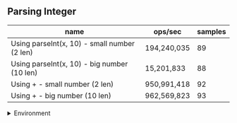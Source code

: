 ## Parsing Integer

|name|ops/sec|samples|
|-|-|-|
|Using parseInt(x, 10) - small number (2 len)|194,240,035|89|
|Using parseInt(x, 10) - big number (10 len)|15,201,833|88|
|Using + - small number (2 len)|950,991,418|92|
|Using + - big number (10 len)|962,569,823|93|


<details>
<summary>Environment</summary>

* __Machine:__ linux x64 | 2 vCPUs | 6.8GB Mem
* __Run:__ Tue Oct 10 2023 21:12:15 GMT+0000 (Coordinated Universal Time)
</details>

<!--
{"environment":{"platform":"linux","arch":"x64","cpus":2,"totalMemory":6.759757995605469},"benchmarks":"[{\"timeStamp\":1696972319649,\"currentTarget\":{\"0\":{\"name\":\"Using parseInt(x, 10) - small number (2 len)\",\"options\":{\"async\":false,\"defer\":false,\"delay\":0.005,\"initCount\":1,\"maxTime\":5,\"minSamples\":5,\"minTime\":0.05},\"async\":false,\"defer\":false,\"delay\":0.005,\"initCount\":1,\"maxTime\":5,\"minSamples\":5,\"minTime\":0.05,\"id\":1,\"stats\":{\"moe\":1.3398540356656783e-10,\"rme\":2.6025329500778716,\"sem\":6.835989977886114e-11,\"deviation\":6.449060047030563e-10,\"mean\":5.148269249100527e-9,\"sample\":[5.468508024109087e-9,5.672335011021483e-9,4.98180435268006e-9,5.247912822147237e-9,4.898781721271623e-9,5.1958385405342774e-9,5.314645661866339e-9,5.5659656837265605e-9,5.2540586580091125e-9,4.913394616528902e-9,5.66316455162206e-9,5.185272925412012e-9,4.9208105232957774e-9,4.811337709322796e-9,4.824585076675894e-9,4.956210359019604e-9,5.447912465194391e-9,5.154578611379571e-9,5.182915583311174e-9,4.93261679957715e-9,5.0866424152835255e-9,5.077728056312789e-9,5.339632590972752e-9,5.059450757138311e-9,5.019097534731163e-9,4.934229878602465e-9,4.801421105346153e-9,4.793022233022107e-9,4.917097893214379e-9,4.894277420577738e-9,4.8077204266141145e-9,5.0715910832740476e-9,4.854955076021157e-9,4.897713361936909e-9,4.939488682295491e-9,4.863058171059868e-9,5.032965375828038e-9,4.972454726223238e-9,4.870041764589129e-9,4.807888318677186e-9,4.779544932457787e-9,4.788964155902339e-9,5.1175987666055484e-9,5.114484422756844e-9,4.7700304691401864e-9,5.18364761856507e-9,5.033806726296986e-9,5.584664437545691e-9,5.084474338759085e-9,4.958452938740571e-9,4.891127967722064e-9,4.9606339318333945e-9,4.895737577577639e-9,4.9218236835659025e-9,5.157999520752959e-9,5.340802933083322e-9,5.3226883092293916e-9,4.883289726170127e-9,5.209514768085195e-9,4.840393592108958e-9,4.987167760464862e-9,4.7857069522440615e-9,5.197209681247384e-9,5.172590269304075e-9,5.682018635776439e-9,5.642294084727677e-9,5.7148478200164495e-9,4.851593801179527e-9,4.955681458434843e-9,5.477672059402252e-9,1.0673586478376168e-8,4.926576248470924e-9,4.8761561644388796e-9,4.897232843584509e-9,4.97625327101344e-9,5.002863291543347e-9,5.157475701451189e-9,4.82270764292362e-9,5.605169582213153e-9,5.53903510960776e-9,4.881061017900905e-9,5.544749501990704e-9,5.378984502948817e-9,4.892985050006648e-9,5.078493274731604e-9,5.024349406903215e-9,5.03237812820125e-9,4.9675674898312384e-9,4.978748555687325e-9],\"variance\":4.1590375490205845e-19},\"times\":{\"cycle\":0.05405581805478271,\"elapsed\":5.458,\"period\":5.148269249100527e-9,\"timeStamp\":1696972314191},\"running\":false,\"count\":10499804,\"cycles\":6,\"hz\":194240035.16807395},\"1\":{\"name\":\"Using parseInt(x, 10) - big number (10 len)\",\"options\":{\"async\":false,\"defer\":false,\"delay\":0.005,\"initCount\":1,\"maxTime\":5,\"minSamples\":5,\"minTime\":0.05},\"async\":false,\"defer\":false,\"delay\":0.005,\"initCount\":1,\"maxTime\":5,\"minSamples\":5,\"minTime\":0.05,\"id\":2,\"stats\":{\"moe\":1.218082164312916e-9,\"rme\":1.8517081944011446,\"sem\":6.214704919963858e-10,\"deviation\":5.829909979850137e-9,\"mean\":6.578153987739156e-8,\"sample\":[6.157646744553112e-8,6.195179220956642e-8,6.255423955815015e-8,6.962771856467104e-8,9.330343999824352e-8,8.109970774286251e-8,6.339063898924893e-8,6.495463671559575e-8,6.573102219251401e-8,6.344418815699916e-8,6.221233652018843e-8,6.541737726522286e-8,6.279538651941655e-8,6.836800249323032e-8,6.307665955643297e-8,6.648946379783491e-8,6.692614411501844e-8,7.092891019398933e-8,6.905231054299307e-8,6.407577431414944e-8,6.204322650197119e-8,6.143555981873148e-8,7.059011074402902e-8,8.582453020061345e-8,7.171275933384655e-8,6.361868965367453e-8,6.742463903817519e-8,6.439105263538934e-8,6.487189384597193e-8,6.489180436267283e-8,6.446984523829635e-8,6.172017887006823e-8,6.067873613286387e-8,6.085767980520249e-8,9.080127371319493e-8,7.325000422318699e-8,6.935476339293256e-8,6.362170621580727e-8,6.501150154809968e-8,6.417772015473758e-8,6.253441173418537e-8,6.294321864766313e-8,6.180874513428528e-8,6.500148656181901e-8,6.38623072115141e-8,6.208470023818774e-8,6.845642756992994e-8,6.574657982185391e-8,6.723254436156273e-8,6.812303712302023e-8,6.2536221671465e-8,6.465470137241511e-8,6.427195876238901e-8,6.151842998800615e-8,6.197369195832801e-8,6.329277786760429e-8,6.106594325484641e-8,6.142491535526656e-8,6.517898107770905e-8,6.396680092379198e-8,6.555448393861658e-8,6.456058342724896e-8,6.686584865545792e-8,6.101116369314082e-8,6.460897029048287e-8,6.404076823391146e-8,6.402942596029239e-8,6.534718458223028e-8,6.382333322875919e-8,6.128217163514561e-8,6.466495768366641e-8,6.755037055449238e-8,6.347449677710502e-8,6.193881929344876e-8,6.2052484561235e-8,6.081942979735942e-8,6.148850569164943e-8,6.039433465498976e-8,6.424891102107008e-8,6.455116989005853e-8,7.595576198863239e-8,6.956154240926756e-8,6.6579894901443e-8,6.458140801225909e-8,6.13589397622874e-8,6.5620588667571e-8,6.370161117388969e-8,7.370657576757847e-8],\"variance\":3.398785037315623e-17},\"times\":{\"cycle\":0.05460380905834543,\"elapsed\":5.437,\"period\":6.578153987739156e-8,\"timeStamp\":1696972319662},\"running\":false,\"count\":830078,\"cycles\":6,\"hz\":15201833.247805892},\"2\":{\"name\":\"Using + - small number (2 len)\",\"options\":{\"async\":false,\"defer\":false,\"delay\":0.005,\"initCount\":1,\"maxTime\":5,\"minSamples\":5,\"minTime\":0.05},\"async\":false,\"defer\":false,\"delay\":0.005,\"initCount\":1,\"maxTime\":5,\"minSamples\":5,\"minTime\":0.05,\"id\":3,\"stats\":{\"moe\":1.5478395411920783e-11,\"rme\":1.4719821200950036,\"sem\":7.897140516286114e-12,\"deviation\":7.574671086407005e-11,\"mean\":1.051534200084019e-9,\"sample\":[1.044716057475761e-9,1.0435741750786316e-9,1.007892239301355e-9,1.0202610025120673e-9,1.0313732818508409e-9,1.1414837053749398e-9,1.0030643800927738e-9,1.0079622662687401e-9,1.017172252362568e-9,1.0052377710882148e-9,9.95325214811795e-10,1.0067512588059661e-9,1.038110803145264e-9,1.0584995322179953e-9,1.0523036918734498e-9,1.0131934350420729e-9,9.999760167375975e-10,1.0235513469035638e-9,1.0495407885137002e-9,1.355166812556635e-9,1.4597965044818746e-9,1.3423829454213073e-9,1.2294684847910842e-9,1.0899596013079215e-9,1.2254443416665416e-9,1.0665103754115633e-9,1.0450121297763691e-9,1.0163583585768502e-9,1.0712538193394643e-9,1.065416644053032e-9,1.0785473324168061e-9,1.0668414508498214e-9,1.0473986516006848e-9,1.0100698959370776e-9,1.01460050565467e-9,1.057019546181496e-9,1.0163543974957139e-9,1.0659093158361541e-9,1.038018180850037e-9,1.0230626362015777e-9,1.0848141174981214e-9,1.0143758473215663e-9,1.0414199809781394e-9,1.017025810601753e-9,1.0132223647291778e-9,1.0583511591837903e-9,1.0849062077078226e-9,1.0626926026435348e-9,1.0401518438083829e-9,1.0227053309175862e-9,1.1325023221591825e-9,1.0051582932761614e-9,9.941283573956203e-10,1.003556144344319e-9,1.0124183243791221e-9,9.999517378721254e-10,9.885926775335872e-10,1.1126811312737368e-9,1.0307339102953466e-9,9.992738214985492e-10,1.0020584221236276e-9,1.002070226539551e-9,1.0085143931696614e-9,1.0058066690496215e-9,9.912649292852423e-10,1.1090373110588933e-9,1.0152305146240554e-9,1.01532116623215e-9,1.040301616030452e-9,1.0443001402222723e-9,1.0465979811256257e-9,1.0797114961334528e-9,1.0348802360221034e-9,9.972696326848078e-10,1.0027461722259947e-9,1.012073473837808e-9,1.0824999987190533e-9,1.0682775496838801e-9,9.993369031936602e-10,1.0076394080828364e-9,1.0253972895405662e-9,1.0368489721743313e-9,1.0155340004424586e-9,1.0196684823395492e-9,1.0673611604604014e-9,1.096982617869458e-9,1.0683445530463849e-9,1.0535446729745208e-9,1.047372461168694e-9,1.0355522600411534e-9,1.0351108261234759e-9,1.0112477362224238e-9],\"variance\":5.737564206725028e-21},\"times\":{\"cycle\":0.05335875912255584,\"elapsed\":5.465,\"period\":1.051534200084019e-9,\"timeStamp\":1696972325100},\"running\":false,\"count\":50743722,\"cycles\":7,\"hz\":950991417.9872595},\"3\":{\"name\":\"Using + - big number (10 len)\",\"options\":{\"async\":false,\"defer\":false,\"delay\":0.005,\"initCount\":1,\"maxTime\":5,\"minSamples\":5,\"minTime\":0.05},\"async\":false,\"defer\":false,\"delay\":0.005,\"initCount\":1,\"maxTime\":5,\"minSamples\":5,\"minTime\":0.05,\"id\":4,\"stats\":{\"moe\":8.872953724292108e-12,\"rme\":0.8540837499378683,\"sem\":4.527017206271484e-12,\"deviation\":4.3656972926288196e-11,\"mean\":1.0388856742605847e-9,\"sample\":[1.0136030971115536e-9,1.0166776947402339e-9,1.11976132139091e-9,1.0609622949989176e-9,1.0983365035608193e-9,1.0961721418519575e-9,1.0770726499595245e-9,1.0279048652317603e-9,1.0086443693613702e-9,1.0380568209093785e-9,1.0942622145247528e-9,1.1084944216126366e-9,1.070094684688486e-9,1.0671492519595393e-9,1.0456648103874574e-9,1.0473680619503398e-9,1.0996840001298207e-9,1.082420919490717e-9,1.0181305265867531e-9,1.034380023486587e-9,1.039207559129809e-9,1.0719330833998816e-9,1.004446857925189e-9,1.032130201080871e-9,1.097956899070142e-9,1.037065079334258e-9,1.0263248360689932e-9,1.0246891580803674e-9,1.0244844300249505e-9,1.1141785516824659e-9,1.0184823066645014e-9,1.0259472190363821e-9,1.0275272481991492e-9,9.968249562406451e-10,1.0101309879950178e-9,1.0385556530094579e-9,1.0052497909840038e-9,1.0150062425064135e-9,1.0702318192950657e-9,1.044965225148094e-9,1.0495999972334584e-9,1.1241638440504972e-9,1.1618216967542545e-9,1.1334369093518277e-9,1.01801258704016e-9,1.0873671977687652e-9,1.0378327173548067e-9,9.992461690462938e-10,1.0370985120411238e-9,1.018621795481741e-9,1.0113648727753499e-9,1.1809592159554827e-9,1.0279008338039486e-9,1.0019330362446676e-9,1.0069138609624807e-9,1.0342370183187787e-9,1.0584446400482001e-9,1.009053035881127e-9,1.0256882363695415e-9,1.0004149562775864e-9,1.0075449175634814e-9,1.0281032418203695e-9,1.0199553071193388e-9,1.0571825665340451e-9,1.004685388389531e-9,1.0344810787299516e-9,1.001659190104804e-9,1.0027307619564449e-9,1.0103607504185927e-9,1.221642031399644e-9,1.0141349325366982e-9,1.0228567812126237e-9,1.029062940202432e-9,1.0021873447162358e-9,1.0155351551317252e-9,1.0239643175524237e-9,1.0064592903757563e-9,1.0122698808953444e-9,9.990822874778679e-10,1.0067421076910983e-9,1.016868154226413e-9,1.0444043160295612e-9,1.007687469066856e-9,1.0046179914334043e-9,9.90451415001283e-10,9.995490349353549e-10,1.0045230597471356e-9,9.99527279757252e-10,9.938827801337647e-10,1.0031643104325473e-9,1.0078471718515683e-9,1.0210585179680466e-9,1.0278560222535695e-9],\"variance\":1.9059312850866602e-21},\"times\":{\"cycle\":0.05252883870979381,\"elapsed\":5.42,\"period\":1.0388856742605847e-9,\"timeStamp\":1696972330566},\"running\":false,\"count\":50562675,\"cycles\":7,\"hz\":962569823.3944162},\"options\":{},\"events\":{\"start\":[null],\"cycle\":[null,null],\"complete\":[null,null]},\"length\":4,\"running\":false},\"type\":\"cycle\",\"target\":{\"name\":\"Using parseInt(x, 10) - small number (2 len)\",\"options\":{\"async\":false,\"defer\":false,\"delay\":0.005,\"initCount\":1,\"maxTime\":5,\"minSamples\":5,\"minTime\":0.05},\"async\":false,\"defer\":false,\"delay\":0.005,\"initCount\":1,\"maxTime\":5,\"minSamples\":5,\"minTime\":0.05,\"id\":1,\"stats\":{\"moe\":1.3398540356656783e-10,\"rme\":2.6025329500778716,\"sem\":6.835989977886114e-11,\"deviation\":6.449060047030563e-10,\"mean\":5.148269249100527e-9,\"sample\":[5.468508024109087e-9,5.672335011021483e-9,4.98180435268006e-9,5.247912822147237e-9,4.898781721271623e-9,5.1958385405342774e-9,5.314645661866339e-9,5.5659656837265605e-9,5.2540586580091125e-9,4.913394616528902e-9,5.66316455162206e-9,5.185272925412012e-9,4.9208105232957774e-9,4.811337709322796e-9,4.824585076675894e-9,4.956210359019604e-9,5.447912465194391e-9,5.154578611379571e-9,5.182915583311174e-9,4.93261679957715e-9,5.0866424152835255e-9,5.077728056312789e-9,5.339632590972752e-9,5.059450757138311e-9,5.019097534731163e-9,4.934229878602465e-9,4.801421105346153e-9,4.793022233022107e-9,4.917097893214379e-9,4.894277420577738e-9,4.8077204266141145e-9,5.0715910832740476e-9,4.854955076021157e-9,4.897713361936909e-9,4.939488682295491e-9,4.863058171059868e-9,5.032965375828038e-9,4.972454726223238e-9,4.870041764589129e-9,4.807888318677186e-9,4.779544932457787e-9,4.788964155902339e-9,5.1175987666055484e-9,5.114484422756844e-9,4.7700304691401864e-9,5.18364761856507e-9,5.033806726296986e-9,5.584664437545691e-9,5.084474338759085e-9,4.958452938740571e-9,4.891127967722064e-9,4.9606339318333945e-9,4.895737577577639e-9,4.9218236835659025e-9,5.157999520752959e-9,5.340802933083322e-9,5.3226883092293916e-9,4.883289726170127e-9,5.209514768085195e-9,4.840393592108958e-9,4.987167760464862e-9,4.7857069522440615e-9,5.197209681247384e-9,5.172590269304075e-9,5.682018635776439e-9,5.642294084727677e-9,5.7148478200164495e-9,4.851593801179527e-9,4.955681458434843e-9,5.477672059402252e-9,1.0673586478376168e-8,4.926576248470924e-9,4.8761561644388796e-9,4.897232843584509e-9,4.97625327101344e-9,5.002863291543347e-9,5.157475701451189e-9,4.82270764292362e-9,5.605169582213153e-9,5.53903510960776e-9,4.881061017900905e-9,5.544749501990704e-9,5.378984502948817e-9,4.892985050006648e-9,5.078493274731604e-9,5.024349406903215e-9,5.03237812820125e-9,4.9675674898312384e-9,4.978748555687325e-9],\"variance\":4.1590375490205845e-19},\"times\":{\"cycle\":0.05405581805478271,\"elapsed\":5.458,\"period\":5.148269249100527e-9,\"timeStamp\":1696972314191},\"running\":false,\"count\":10499804,\"cycles\":6,\"hz\":194240035.16807395},\"aborted\":false},{\"timeStamp\":1696972325100,\"currentTarget\":{\"0\":{\"name\":\"Using parseInt(x, 10) - small number (2 len)\",\"options\":{\"async\":false,\"defer\":false,\"delay\":0.005,\"initCount\":1,\"maxTime\":5,\"minSamples\":5,\"minTime\":0.05},\"async\":false,\"defer\":false,\"delay\":0.005,\"initCount\":1,\"maxTime\":5,\"minSamples\":5,\"minTime\":0.05,\"id\":1,\"stats\":{\"moe\":1.3398540356656783e-10,\"rme\":2.6025329500778716,\"sem\":6.835989977886114e-11,\"deviation\":6.449060047030563e-10,\"mean\":5.148269249100527e-9,\"sample\":[5.468508024109087e-9,5.672335011021483e-9,4.98180435268006e-9,5.247912822147237e-9,4.898781721271623e-9,5.1958385405342774e-9,5.314645661866339e-9,5.5659656837265605e-9,5.2540586580091125e-9,4.913394616528902e-9,5.66316455162206e-9,5.185272925412012e-9,4.9208105232957774e-9,4.811337709322796e-9,4.824585076675894e-9,4.956210359019604e-9,5.447912465194391e-9,5.154578611379571e-9,5.182915583311174e-9,4.93261679957715e-9,5.0866424152835255e-9,5.077728056312789e-9,5.339632590972752e-9,5.059450757138311e-9,5.019097534731163e-9,4.934229878602465e-9,4.801421105346153e-9,4.793022233022107e-9,4.917097893214379e-9,4.894277420577738e-9,4.8077204266141145e-9,5.0715910832740476e-9,4.854955076021157e-9,4.897713361936909e-9,4.939488682295491e-9,4.863058171059868e-9,5.032965375828038e-9,4.972454726223238e-9,4.870041764589129e-9,4.807888318677186e-9,4.779544932457787e-9,4.788964155902339e-9,5.1175987666055484e-9,5.114484422756844e-9,4.7700304691401864e-9,5.18364761856507e-9,5.033806726296986e-9,5.584664437545691e-9,5.084474338759085e-9,4.958452938740571e-9,4.891127967722064e-9,4.9606339318333945e-9,4.895737577577639e-9,4.9218236835659025e-9,5.157999520752959e-9,5.340802933083322e-9,5.3226883092293916e-9,4.883289726170127e-9,5.209514768085195e-9,4.840393592108958e-9,4.987167760464862e-9,4.7857069522440615e-9,5.197209681247384e-9,5.172590269304075e-9,5.682018635776439e-9,5.642294084727677e-9,5.7148478200164495e-9,4.851593801179527e-9,4.955681458434843e-9,5.477672059402252e-9,1.0673586478376168e-8,4.926576248470924e-9,4.8761561644388796e-9,4.897232843584509e-9,4.97625327101344e-9,5.002863291543347e-9,5.157475701451189e-9,4.82270764292362e-9,5.605169582213153e-9,5.53903510960776e-9,4.881061017900905e-9,5.544749501990704e-9,5.378984502948817e-9,4.892985050006648e-9,5.078493274731604e-9,5.024349406903215e-9,5.03237812820125e-9,4.9675674898312384e-9,4.978748555687325e-9],\"variance\":4.1590375490205845e-19},\"times\":{\"cycle\":0.05405581805478271,\"elapsed\":5.458,\"period\":5.148269249100527e-9,\"timeStamp\":1696972314191},\"running\":false,\"count\":10499804,\"cycles\":6,\"hz\":194240035.16807395},\"1\":{\"name\":\"Using parseInt(x, 10) - big number (10 len)\",\"options\":{\"async\":false,\"defer\":false,\"delay\":0.005,\"initCount\":1,\"maxTime\":5,\"minSamples\":5,\"minTime\":0.05},\"async\":false,\"defer\":false,\"delay\":0.005,\"initCount\":1,\"maxTime\":5,\"minSamples\":5,\"minTime\":0.05,\"id\":2,\"stats\":{\"moe\":1.218082164312916e-9,\"rme\":1.8517081944011446,\"sem\":6.214704919963858e-10,\"deviation\":5.829909979850137e-9,\"mean\":6.578153987739156e-8,\"sample\":[6.157646744553112e-8,6.195179220956642e-8,6.255423955815015e-8,6.962771856467104e-8,9.330343999824352e-8,8.109970774286251e-8,6.339063898924893e-8,6.495463671559575e-8,6.573102219251401e-8,6.344418815699916e-8,6.221233652018843e-8,6.541737726522286e-8,6.279538651941655e-8,6.836800249323032e-8,6.307665955643297e-8,6.648946379783491e-8,6.692614411501844e-8,7.092891019398933e-8,6.905231054299307e-8,6.407577431414944e-8,6.204322650197119e-8,6.143555981873148e-8,7.059011074402902e-8,8.582453020061345e-8,7.171275933384655e-8,6.361868965367453e-8,6.742463903817519e-8,6.439105263538934e-8,6.487189384597193e-8,6.489180436267283e-8,6.446984523829635e-8,6.172017887006823e-8,6.067873613286387e-8,6.085767980520249e-8,9.080127371319493e-8,7.325000422318699e-8,6.935476339293256e-8,6.362170621580727e-8,6.501150154809968e-8,6.417772015473758e-8,6.253441173418537e-8,6.294321864766313e-8,6.180874513428528e-8,6.500148656181901e-8,6.38623072115141e-8,6.208470023818774e-8,6.845642756992994e-8,6.574657982185391e-8,6.723254436156273e-8,6.812303712302023e-8,6.2536221671465e-8,6.465470137241511e-8,6.427195876238901e-8,6.151842998800615e-8,6.197369195832801e-8,6.329277786760429e-8,6.106594325484641e-8,6.142491535526656e-8,6.517898107770905e-8,6.396680092379198e-8,6.555448393861658e-8,6.456058342724896e-8,6.686584865545792e-8,6.101116369314082e-8,6.460897029048287e-8,6.404076823391146e-8,6.402942596029239e-8,6.534718458223028e-8,6.382333322875919e-8,6.128217163514561e-8,6.466495768366641e-8,6.755037055449238e-8,6.347449677710502e-8,6.193881929344876e-8,6.2052484561235e-8,6.081942979735942e-8,6.148850569164943e-8,6.039433465498976e-8,6.424891102107008e-8,6.455116989005853e-8,7.595576198863239e-8,6.956154240926756e-8,6.6579894901443e-8,6.458140801225909e-8,6.13589397622874e-8,6.5620588667571e-8,6.370161117388969e-8,7.370657576757847e-8],\"variance\":3.398785037315623e-17},\"times\":{\"cycle\":0.05460380905834543,\"elapsed\":5.437,\"period\":6.578153987739156e-8,\"timeStamp\":1696972319662},\"running\":false,\"count\":830078,\"cycles\":6,\"hz\":15201833.247805892},\"2\":{\"name\":\"Using + - small number (2 len)\",\"options\":{\"async\":false,\"defer\":false,\"delay\":0.005,\"initCount\":1,\"maxTime\":5,\"minSamples\":5,\"minTime\":0.05},\"async\":false,\"defer\":false,\"delay\":0.005,\"initCount\":1,\"maxTime\":5,\"minSamples\":5,\"minTime\":0.05,\"id\":3,\"stats\":{\"moe\":1.5478395411920783e-11,\"rme\":1.4719821200950036,\"sem\":7.897140516286114e-12,\"deviation\":7.574671086407005e-11,\"mean\":1.051534200084019e-9,\"sample\":[1.044716057475761e-9,1.0435741750786316e-9,1.007892239301355e-9,1.0202610025120673e-9,1.0313732818508409e-9,1.1414837053749398e-9,1.0030643800927738e-9,1.0079622662687401e-9,1.017172252362568e-9,1.0052377710882148e-9,9.95325214811795e-10,1.0067512588059661e-9,1.038110803145264e-9,1.0584995322179953e-9,1.0523036918734498e-9,1.0131934350420729e-9,9.999760167375975e-10,1.0235513469035638e-9,1.0495407885137002e-9,1.355166812556635e-9,1.4597965044818746e-9,1.3423829454213073e-9,1.2294684847910842e-9,1.0899596013079215e-9,1.2254443416665416e-9,1.0665103754115633e-9,1.0450121297763691e-9,1.0163583585768502e-9,1.0712538193394643e-9,1.065416644053032e-9,1.0785473324168061e-9,1.0668414508498214e-9,1.0473986516006848e-9,1.0100698959370776e-9,1.01460050565467e-9,1.057019546181496e-9,1.0163543974957139e-9,1.0659093158361541e-9,1.038018180850037e-9,1.0230626362015777e-9,1.0848141174981214e-9,1.0143758473215663e-9,1.0414199809781394e-9,1.017025810601753e-9,1.0132223647291778e-9,1.0583511591837903e-9,1.0849062077078226e-9,1.0626926026435348e-9,1.0401518438083829e-9,1.0227053309175862e-9,1.1325023221591825e-9,1.0051582932761614e-9,9.941283573956203e-10,1.003556144344319e-9,1.0124183243791221e-9,9.999517378721254e-10,9.885926775335872e-10,1.1126811312737368e-9,1.0307339102953466e-9,9.992738214985492e-10,1.0020584221236276e-9,1.002070226539551e-9,1.0085143931696614e-9,1.0058066690496215e-9,9.912649292852423e-10,1.1090373110588933e-9,1.0152305146240554e-9,1.01532116623215e-9,1.040301616030452e-9,1.0443001402222723e-9,1.0465979811256257e-9,1.0797114961334528e-9,1.0348802360221034e-9,9.972696326848078e-10,1.0027461722259947e-9,1.012073473837808e-9,1.0824999987190533e-9,1.0682775496838801e-9,9.993369031936602e-10,1.0076394080828364e-9,1.0253972895405662e-9,1.0368489721743313e-9,1.0155340004424586e-9,1.0196684823395492e-9,1.0673611604604014e-9,1.096982617869458e-9,1.0683445530463849e-9,1.0535446729745208e-9,1.047372461168694e-9,1.0355522600411534e-9,1.0351108261234759e-9,1.0112477362224238e-9],\"variance\":5.737564206725028e-21},\"times\":{\"cycle\":0.05335875912255584,\"elapsed\":5.465,\"period\":1.051534200084019e-9,\"timeStamp\":1696972325100},\"running\":false,\"count\":50743722,\"cycles\":7,\"hz\":950991417.9872595},\"3\":{\"name\":\"Using + - big number (10 len)\",\"options\":{\"async\":false,\"defer\":false,\"delay\":0.005,\"initCount\":1,\"maxTime\":5,\"minSamples\":5,\"minTime\":0.05},\"async\":false,\"defer\":false,\"delay\":0.005,\"initCount\":1,\"maxTime\":5,\"minSamples\":5,\"minTime\":0.05,\"id\":4,\"stats\":{\"moe\":8.872953724292108e-12,\"rme\":0.8540837499378683,\"sem\":4.527017206271484e-12,\"deviation\":4.3656972926288196e-11,\"mean\":1.0388856742605847e-9,\"sample\":[1.0136030971115536e-9,1.0166776947402339e-9,1.11976132139091e-9,1.0609622949989176e-9,1.0983365035608193e-9,1.0961721418519575e-9,1.0770726499595245e-9,1.0279048652317603e-9,1.0086443693613702e-9,1.0380568209093785e-9,1.0942622145247528e-9,1.1084944216126366e-9,1.070094684688486e-9,1.0671492519595393e-9,1.0456648103874574e-9,1.0473680619503398e-9,1.0996840001298207e-9,1.082420919490717e-9,1.0181305265867531e-9,1.034380023486587e-9,1.039207559129809e-9,1.0719330833998816e-9,1.004446857925189e-9,1.032130201080871e-9,1.097956899070142e-9,1.037065079334258e-9,1.0263248360689932e-9,1.0246891580803674e-9,1.0244844300249505e-9,1.1141785516824659e-9,1.0184823066645014e-9,1.0259472190363821e-9,1.0275272481991492e-9,9.968249562406451e-10,1.0101309879950178e-9,1.0385556530094579e-9,1.0052497909840038e-9,1.0150062425064135e-9,1.0702318192950657e-9,1.044965225148094e-9,1.0495999972334584e-9,1.1241638440504972e-9,1.1618216967542545e-9,1.1334369093518277e-9,1.01801258704016e-9,1.0873671977687652e-9,1.0378327173548067e-9,9.992461690462938e-10,1.0370985120411238e-9,1.018621795481741e-9,1.0113648727753499e-9,1.1809592159554827e-9,1.0279008338039486e-9,1.0019330362446676e-9,1.0069138609624807e-9,1.0342370183187787e-9,1.0584446400482001e-9,1.009053035881127e-9,1.0256882363695415e-9,1.0004149562775864e-9,1.0075449175634814e-9,1.0281032418203695e-9,1.0199553071193388e-9,1.0571825665340451e-9,1.004685388389531e-9,1.0344810787299516e-9,1.001659190104804e-9,1.0027307619564449e-9,1.0103607504185927e-9,1.221642031399644e-9,1.0141349325366982e-9,1.0228567812126237e-9,1.029062940202432e-9,1.0021873447162358e-9,1.0155351551317252e-9,1.0239643175524237e-9,1.0064592903757563e-9,1.0122698808953444e-9,9.990822874778679e-10,1.0067421076910983e-9,1.016868154226413e-9,1.0444043160295612e-9,1.007687469066856e-9,1.0046179914334043e-9,9.90451415001283e-10,9.995490349353549e-10,1.0045230597471356e-9,9.99527279757252e-10,9.938827801337647e-10,1.0031643104325473e-9,1.0078471718515683e-9,1.0210585179680466e-9,1.0278560222535695e-9],\"variance\":1.9059312850866602e-21},\"times\":{\"cycle\":0.05252883870979381,\"elapsed\":5.42,\"period\":1.0388856742605847e-9,\"timeStamp\":1696972330566},\"running\":false,\"count\":50562675,\"cycles\":7,\"hz\":962569823.3944162},\"options\":{},\"events\":{\"start\":[null],\"cycle\":[null,null],\"complete\":[null,null]},\"length\":4,\"running\":false},\"type\":\"cycle\",\"target\":{\"name\":\"Using parseInt(x, 10) - big number (10 len)\",\"options\":{\"async\":false,\"defer\":false,\"delay\":0.005,\"initCount\":1,\"maxTime\":5,\"minSamples\":5,\"minTime\":0.05},\"async\":false,\"defer\":false,\"delay\":0.005,\"initCount\":1,\"maxTime\":5,\"minSamples\":5,\"minTime\":0.05,\"id\":2,\"stats\":{\"moe\":1.218082164312916e-9,\"rme\":1.8517081944011446,\"sem\":6.214704919963858e-10,\"deviation\":5.829909979850137e-9,\"mean\":6.578153987739156e-8,\"sample\":[6.157646744553112e-8,6.195179220956642e-8,6.255423955815015e-8,6.962771856467104e-8,9.330343999824352e-8,8.109970774286251e-8,6.339063898924893e-8,6.495463671559575e-8,6.573102219251401e-8,6.344418815699916e-8,6.221233652018843e-8,6.541737726522286e-8,6.279538651941655e-8,6.836800249323032e-8,6.307665955643297e-8,6.648946379783491e-8,6.692614411501844e-8,7.092891019398933e-8,6.905231054299307e-8,6.407577431414944e-8,6.204322650197119e-8,6.143555981873148e-8,7.059011074402902e-8,8.582453020061345e-8,7.171275933384655e-8,6.361868965367453e-8,6.742463903817519e-8,6.439105263538934e-8,6.487189384597193e-8,6.489180436267283e-8,6.446984523829635e-8,6.172017887006823e-8,6.067873613286387e-8,6.085767980520249e-8,9.080127371319493e-8,7.325000422318699e-8,6.935476339293256e-8,6.362170621580727e-8,6.501150154809968e-8,6.417772015473758e-8,6.253441173418537e-8,6.294321864766313e-8,6.180874513428528e-8,6.500148656181901e-8,6.38623072115141e-8,6.208470023818774e-8,6.845642756992994e-8,6.574657982185391e-8,6.723254436156273e-8,6.812303712302023e-8,6.2536221671465e-8,6.465470137241511e-8,6.427195876238901e-8,6.151842998800615e-8,6.197369195832801e-8,6.329277786760429e-8,6.106594325484641e-8,6.142491535526656e-8,6.517898107770905e-8,6.396680092379198e-8,6.555448393861658e-8,6.456058342724896e-8,6.686584865545792e-8,6.101116369314082e-8,6.460897029048287e-8,6.404076823391146e-8,6.402942596029239e-8,6.534718458223028e-8,6.382333322875919e-8,6.128217163514561e-8,6.466495768366641e-8,6.755037055449238e-8,6.347449677710502e-8,6.193881929344876e-8,6.2052484561235e-8,6.081942979735942e-8,6.148850569164943e-8,6.039433465498976e-8,6.424891102107008e-8,6.455116989005853e-8,7.595576198863239e-8,6.956154240926756e-8,6.6579894901443e-8,6.458140801225909e-8,6.13589397622874e-8,6.5620588667571e-8,6.370161117388969e-8,7.370657576757847e-8],\"variance\":3.398785037315623e-17},\"times\":{\"cycle\":0.05460380905834543,\"elapsed\":5.437,\"period\":6.578153987739156e-8,\"timeStamp\":1696972319662},\"running\":false,\"count\":830078,\"cycles\":6,\"hz\":15201833.247805892},\"aborted\":false},{\"timeStamp\":1696972330565,\"currentTarget\":{\"0\":{\"name\":\"Using parseInt(x, 10) - small number (2 len)\",\"options\":{\"async\":false,\"defer\":false,\"delay\":0.005,\"initCount\":1,\"maxTime\":5,\"minSamples\":5,\"minTime\":0.05},\"async\":false,\"defer\":false,\"delay\":0.005,\"initCount\":1,\"maxTime\":5,\"minSamples\":5,\"minTime\":0.05,\"id\":1,\"stats\":{\"moe\":1.3398540356656783e-10,\"rme\":2.6025329500778716,\"sem\":6.835989977886114e-11,\"deviation\":6.449060047030563e-10,\"mean\":5.148269249100527e-9,\"sample\":[5.468508024109087e-9,5.672335011021483e-9,4.98180435268006e-9,5.247912822147237e-9,4.898781721271623e-9,5.1958385405342774e-9,5.314645661866339e-9,5.5659656837265605e-9,5.2540586580091125e-9,4.913394616528902e-9,5.66316455162206e-9,5.185272925412012e-9,4.9208105232957774e-9,4.811337709322796e-9,4.824585076675894e-9,4.956210359019604e-9,5.447912465194391e-9,5.154578611379571e-9,5.182915583311174e-9,4.93261679957715e-9,5.0866424152835255e-9,5.077728056312789e-9,5.339632590972752e-9,5.059450757138311e-9,5.019097534731163e-9,4.934229878602465e-9,4.801421105346153e-9,4.793022233022107e-9,4.917097893214379e-9,4.894277420577738e-9,4.8077204266141145e-9,5.0715910832740476e-9,4.854955076021157e-9,4.897713361936909e-9,4.939488682295491e-9,4.863058171059868e-9,5.032965375828038e-9,4.972454726223238e-9,4.870041764589129e-9,4.807888318677186e-9,4.779544932457787e-9,4.788964155902339e-9,5.1175987666055484e-9,5.114484422756844e-9,4.7700304691401864e-9,5.18364761856507e-9,5.033806726296986e-9,5.584664437545691e-9,5.084474338759085e-9,4.958452938740571e-9,4.891127967722064e-9,4.9606339318333945e-9,4.895737577577639e-9,4.9218236835659025e-9,5.157999520752959e-9,5.340802933083322e-9,5.3226883092293916e-9,4.883289726170127e-9,5.209514768085195e-9,4.840393592108958e-9,4.987167760464862e-9,4.7857069522440615e-9,5.197209681247384e-9,5.172590269304075e-9,5.682018635776439e-9,5.642294084727677e-9,5.7148478200164495e-9,4.851593801179527e-9,4.955681458434843e-9,5.477672059402252e-9,1.0673586478376168e-8,4.926576248470924e-9,4.8761561644388796e-9,4.897232843584509e-9,4.97625327101344e-9,5.002863291543347e-9,5.157475701451189e-9,4.82270764292362e-9,5.605169582213153e-9,5.53903510960776e-9,4.881061017900905e-9,5.544749501990704e-9,5.378984502948817e-9,4.892985050006648e-9,5.078493274731604e-9,5.024349406903215e-9,5.03237812820125e-9,4.9675674898312384e-9,4.978748555687325e-9],\"variance\":4.1590375490205845e-19},\"times\":{\"cycle\":0.05405581805478271,\"elapsed\":5.458,\"period\":5.148269249100527e-9,\"timeStamp\":1696972314191},\"running\":false,\"count\":10499804,\"cycles\":6,\"hz\":194240035.16807395},\"1\":{\"name\":\"Using parseInt(x, 10) - big number (10 len)\",\"options\":{\"async\":false,\"defer\":false,\"delay\":0.005,\"initCount\":1,\"maxTime\":5,\"minSamples\":5,\"minTime\":0.05},\"async\":false,\"defer\":false,\"delay\":0.005,\"initCount\":1,\"maxTime\":5,\"minSamples\":5,\"minTime\":0.05,\"id\":2,\"stats\":{\"moe\":1.218082164312916e-9,\"rme\":1.8517081944011446,\"sem\":6.214704919963858e-10,\"deviation\":5.829909979850137e-9,\"mean\":6.578153987739156e-8,\"sample\":[6.157646744553112e-8,6.195179220956642e-8,6.255423955815015e-8,6.962771856467104e-8,9.330343999824352e-8,8.109970774286251e-8,6.339063898924893e-8,6.495463671559575e-8,6.573102219251401e-8,6.344418815699916e-8,6.221233652018843e-8,6.541737726522286e-8,6.279538651941655e-8,6.836800249323032e-8,6.307665955643297e-8,6.648946379783491e-8,6.692614411501844e-8,7.092891019398933e-8,6.905231054299307e-8,6.407577431414944e-8,6.204322650197119e-8,6.143555981873148e-8,7.059011074402902e-8,8.582453020061345e-8,7.171275933384655e-8,6.361868965367453e-8,6.742463903817519e-8,6.439105263538934e-8,6.487189384597193e-8,6.489180436267283e-8,6.446984523829635e-8,6.172017887006823e-8,6.067873613286387e-8,6.085767980520249e-8,9.080127371319493e-8,7.325000422318699e-8,6.935476339293256e-8,6.362170621580727e-8,6.501150154809968e-8,6.417772015473758e-8,6.253441173418537e-8,6.294321864766313e-8,6.180874513428528e-8,6.500148656181901e-8,6.38623072115141e-8,6.208470023818774e-8,6.845642756992994e-8,6.574657982185391e-8,6.723254436156273e-8,6.812303712302023e-8,6.2536221671465e-8,6.465470137241511e-8,6.427195876238901e-8,6.151842998800615e-8,6.197369195832801e-8,6.329277786760429e-8,6.106594325484641e-8,6.142491535526656e-8,6.517898107770905e-8,6.396680092379198e-8,6.555448393861658e-8,6.456058342724896e-8,6.686584865545792e-8,6.101116369314082e-8,6.460897029048287e-8,6.404076823391146e-8,6.402942596029239e-8,6.534718458223028e-8,6.382333322875919e-8,6.128217163514561e-8,6.466495768366641e-8,6.755037055449238e-8,6.347449677710502e-8,6.193881929344876e-8,6.2052484561235e-8,6.081942979735942e-8,6.148850569164943e-8,6.039433465498976e-8,6.424891102107008e-8,6.455116989005853e-8,7.595576198863239e-8,6.956154240926756e-8,6.6579894901443e-8,6.458140801225909e-8,6.13589397622874e-8,6.5620588667571e-8,6.370161117388969e-8,7.370657576757847e-8],\"variance\":3.398785037315623e-17},\"times\":{\"cycle\":0.05460380905834543,\"elapsed\":5.437,\"period\":6.578153987739156e-8,\"timeStamp\":1696972319662},\"running\":false,\"count\":830078,\"cycles\":6,\"hz\":15201833.247805892},\"2\":{\"name\":\"Using + - small number (2 len)\",\"options\":{\"async\":false,\"defer\":false,\"delay\":0.005,\"initCount\":1,\"maxTime\":5,\"minSamples\":5,\"minTime\":0.05},\"async\":false,\"defer\":false,\"delay\":0.005,\"initCount\":1,\"maxTime\":5,\"minSamples\":5,\"minTime\":0.05,\"id\":3,\"stats\":{\"moe\":1.5478395411920783e-11,\"rme\":1.4719821200950036,\"sem\":7.897140516286114e-12,\"deviation\":7.574671086407005e-11,\"mean\":1.051534200084019e-9,\"sample\":[1.044716057475761e-9,1.0435741750786316e-9,1.007892239301355e-9,1.0202610025120673e-9,1.0313732818508409e-9,1.1414837053749398e-9,1.0030643800927738e-9,1.0079622662687401e-9,1.017172252362568e-9,1.0052377710882148e-9,9.95325214811795e-10,1.0067512588059661e-9,1.038110803145264e-9,1.0584995322179953e-9,1.0523036918734498e-9,1.0131934350420729e-9,9.999760167375975e-10,1.0235513469035638e-9,1.0495407885137002e-9,1.355166812556635e-9,1.4597965044818746e-9,1.3423829454213073e-9,1.2294684847910842e-9,1.0899596013079215e-9,1.2254443416665416e-9,1.0665103754115633e-9,1.0450121297763691e-9,1.0163583585768502e-9,1.0712538193394643e-9,1.065416644053032e-9,1.0785473324168061e-9,1.0668414508498214e-9,1.0473986516006848e-9,1.0100698959370776e-9,1.01460050565467e-9,1.057019546181496e-9,1.0163543974957139e-9,1.0659093158361541e-9,1.038018180850037e-9,1.0230626362015777e-9,1.0848141174981214e-9,1.0143758473215663e-9,1.0414199809781394e-9,1.017025810601753e-9,1.0132223647291778e-9,1.0583511591837903e-9,1.0849062077078226e-9,1.0626926026435348e-9,1.0401518438083829e-9,1.0227053309175862e-9,1.1325023221591825e-9,1.0051582932761614e-9,9.941283573956203e-10,1.003556144344319e-9,1.0124183243791221e-9,9.999517378721254e-10,9.885926775335872e-10,1.1126811312737368e-9,1.0307339102953466e-9,9.992738214985492e-10,1.0020584221236276e-9,1.002070226539551e-9,1.0085143931696614e-9,1.0058066690496215e-9,9.912649292852423e-10,1.1090373110588933e-9,1.0152305146240554e-9,1.01532116623215e-9,1.040301616030452e-9,1.0443001402222723e-9,1.0465979811256257e-9,1.0797114961334528e-9,1.0348802360221034e-9,9.972696326848078e-10,1.0027461722259947e-9,1.012073473837808e-9,1.0824999987190533e-9,1.0682775496838801e-9,9.993369031936602e-10,1.0076394080828364e-9,1.0253972895405662e-9,1.0368489721743313e-9,1.0155340004424586e-9,1.0196684823395492e-9,1.0673611604604014e-9,1.096982617869458e-9,1.0683445530463849e-9,1.0535446729745208e-9,1.047372461168694e-9,1.0355522600411534e-9,1.0351108261234759e-9,1.0112477362224238e-9],\"variance\":5.737564206725028e-21},\"times\":{\"cycle\":0.05335875912255584,\"elapsed\":5.465,\"period\":1.051534200084019e-9,\"timeStamp\":1696972325100},\"running\":false,\"count\":50743722,\"cycles\":7,\"hz\":950991417.9872595},\"3\":{\"name\":\"Using + - big number (10 len)\",\"options\":{\"async\":false,\"defer\":false,\"delay\":0.005,\"initCount\":1,\"maxTime\":5,\"minSamples\":5,\"minTime\":0.05},\"async\":false,\"defer\":false,\"delay\":0.005,\"initCount\":1,\"maxTime\":5,\"minSamples\":5,\"minTime\":0.05,\"id\":4,\"stats\":{\"moe\":8.872953724292108e-12,\"rme\":0.8540837499378683,\"sem\":4.527017206271484e-12,\"deviation\":4.3656972926288196e-11,\"mean\":1.0388856742605847e-9,\"sample\":[1.0136030971115536e-9,1.0166776947402339e-9,1.11976132139091e-9,1.0609622949989176e-9,1.0983365035608193e-9,1.0961721418519575e-9,1.0770726499595245e-9,1.0279048652317603e-9,1.0086443693613702e-9,1.0380568209093785e-9,1.0942622145247528e-9,1.1084944216126366e-9,1.070094684688486e-9,1.0671492519595393e-9,1.0456648103874574e-9,1.0473680619503398e-9,1.0996840001298207e-9,1.082420919490717e-9,1.0181305265867531e-9,1.034380023486587e-9,1.039207559129809e-9,1.0719330833998816e-9,1.004446857925189e-9,1.032130201080871e-9,1.097956899070142e-9,1.037065079334258e-9,1.0263248360689932e-9,1.0246891580803674e-9,1.0244844300249505e-9,1.1141785516824659e-9,1.0184823066645014e-9,1.0259472190363821e-9,1.0275272481991492e-9,9.968249562406451e-10,1.0101309879950178e-9,1.0385556530094579e-9,1.0052497909840038e-9,1.0150062425064135e-9,1.0702318192950657e-9,1.044965225148094e-9,1.0495999972334584e-9,1.1241638440504972e-9,1.1618216967542545e-9,1.1334369093518277e-9,1.01801258704016e-9,1.0873671977687652e-9,1.0378327173548067e-9,9.992461690462938e-10,1.0370985120411238e-9,1.018621795481741e-9,1.0113648727753499e-9,1.1809592159554827e-9,1.0279008338039486e-9,1.0019330362446676e-9,1.0069138609624807e-9,1.0342370183187787e-9,1.0584446400482001e-9,1.009053035881127e-9,1.0256882363695415e-9,1.0004149562775864e-9,1.0075449175634814e-9,1.0281032418203695e-9,1.0199553071193388e-9,1.0571825665340451e-9,1.004685388389531e-9,1.0344810787299516e-9,1.001659190104804e-9,1.0027307619564449e-9,1.0103607504185927e-9,1.221642031399644e-9,1.0141349325366982e-9,1.0228567812126237e-9,1.029062940202432e-9,1.0021873447162358e-9,1.0155351551317252e-9,1.0239643175524237e-9,1.0064592903757563e-9,1.0122698808953444e-9,9.990822874778679e-10,1.0067421076910983e-9,1.016868154226413e-9,1.0444043160295612e-9,1.007687469066856e-9,1.0046179914334043e-9,9.90451415001283e-10,9.995490349353549e-10,1.0045230597471356e-9,9.99527279757252e-10,9.938827801337647e-10,1.0031643104325473e-9,1.0078471718515683e-9,1.0210585179680466e-9,1.0278560222535695e-9],\"variance\":1.9059312850866602e-21},\"times\":{\"cycle\":0.05252883870979381,\"elapsed\":5.42,\"period\":1.0388856742605847e-9,\"timeStamp\":1696972330566},\"running\":false,\"count\":50562675,\"cycles\":7,\"hz\":962569823.3944162},\"options\":{},\"events\":{\"start\":[null],\"cycle\":[null,null],\"complete\":[null,null]},\"length\":4,\"running\":false},\"type\":\"cycle\",\"target\":{\"name\":\"Using + - small number (2 len)\",\"options\":{\"async\":false,\"defer\":false,\"delay\":0.005,\"initCount\":1,\"maxTime\":5,\"minSamples\":5,\"minTime\":0.05},\"async\":false,\"defer\":false,\"delay\":0.005,\"initCount\":1,\"maxTime\":5,\"minSamples\":5,\"minTime\":0.05,\"id\":3,\"stats\":{\"moe\":1.5478395411920783e-11,\"rme\":1.4719821200950036,\"sem\":7.897140516286114e-12,\"deviation\":7.574671086407005e-11,\"mean\":1.051534200084019e-9,\"sample\":[1.044716057475761e-9,1.0435741750786316e-9,1.007892239301355e-9,1.0202610025120673e-9,1.0313732818508409e-9,1.1414837053749398e-9,1.0030643800927738e-9,1.0079622662687401e-9,1.017172252362568e-9,1.0052377710882148e-9,9.95325214811795e-10,1.0067512588059661e-9,1.038110803145264e-9,1.0584995322179953e-9,1.0523036918734498e-9,1.0131934350420729e-9,9.999760167375975e-10,1.0235513469035638e-9,1.0495407885137002e-9,1.355166812556635e-9,1.4597965044818746e-9,1.3423829454213073e-9,1.2294684847910842e-9,1.0899596013079215e-9,1.2254443416665416e-9,1.0665103754115633e-9,1.0450121297763691e-9,1.0163583585768502e-9,1.0712538193394643e-9,1.065416644053032e-9,1.0785473324168061e-9,1.0668414508498214e-9,1.0473986516006848e-9,1.0100698959370776e-9,1.01460050565467e-9,1.057019546181496e-9,1.0163543974957139e-9,1.0659093158361541e-9,1.038018180850037e-9,1.0230626362015777e-9,1.0848141174981214e-9,1.0143758473215663e-9,1.0414199809781394e-9,1.017025810601753e-9,1.0132223647291778e-9,1.0583511591837903e-9,1.0849062077078226e-9,1.0626926026435348e-9,1.0401518438083829e-9,1.0227053309175862e-9,1.1325023221591825e-9,1.0051582932761614e-9,9.941283573956203e-10,1.003556144344319e-9,1.0124183243791221e-9,9.999517378721254e-10,9.885926775335872e-10,1.1126811312737368e-9,1.0307339102953466e-9,9.992738214985492e-10,1.0020584221236276e-9,1.002070226539551e-9,1.0085143931696614e-9,1.0058066690496215e-9,9.912649292852423e-10,1.1090373110588933e-9,1.0152305146240554e-9,1.01532116623215e-9,1.040301616030452e-9,1.0443001402222723e-9,1.0465979811256257e-9,1.0797114961334528e-9,1.0348802360221034e-9,9.972696326848078e-10,1.0027461722259947e-9,1.012073473837808e-9,1.0824999987190533e-9,1.0682775496838801e-9,9.993369031936602e-10,1.0076394080828364e-9,1.0253972895405662e-9,1.0368489721743313e-9,1.0155340004424586e-9,1.0196684823395492e-9,1.0673611604604014e-9,1.096982617869458e-9,1.0683445530463849e-9,1.0535446729745208e-9,1.047372461168694e-9,1.0355522600411534e-9,1.0351108261234759e-9,1.0112477362224238e-9],\"variance\":5.737564206725028e-21},\"times\":{\"cycle\":0.05335875912255584,\"elapsed\":5.465,\"period\":1.051534200084019e-9,\"timeStamp\":1696972325100},\"running\":false,\"count\":50743722,\"cycles\":7,\"hz\":950991417.9872595},\"aborted\":false},{\"timeStamp\":1696972335986,\"currentTarget\":{\"0\":{\"name\":\"Using parseInt(x, 10) - small number (2 len)\",\"options\":{\"async\":false,\"defer\":false,\"delay\":0.005,\"initCount\":1,\"maxTime\":5,\"minSamples\":5,\"minTime\":0.05},\"async\":false,\"defer\":false,\"delay\":0.005,\"initCount\":1,\"maxTime\":5,\"minSamples\":5,\"minTime\":0.05,\"id\":1,\"stats\":{\"moe\":1.3398540356656783e-10,\"rme\":2.6025329500778716,\"sem\":6.835989977886114e-11,\"deviation\":6.449060047030563e-10,\"mean\":5.148269249100527e-9,\"sample\":[5.468508024109087e-9,5.672335011021483e-9,4.98180435268006e-9,5.247912822147237e-9,4.898781721271623e-9,5.1958385405342774e-9,5.314645661866339e-9,5.5659656837265605e-9,5.2540586580091125e-9,4.913394616528902e-9,5.66316455162206e-9,5.185272925412012e-9,4.9208105232957774e-9,4.811337709322796e-9,4.824585076675894e-9,4.956210359019604e-9,5.447912465194391e-9,5.154578611379571e-9,5.182915583311174e-9,4.93261679957715e-9,5.0866424152835255e-9,5.077728056312789e-9,5.339632590972752e-9,5.059450757138311e-9,5.019097534731163e-9,4.934229878602465e-9,4.801421105346153e-9,4.793022233022107e-9,4.917097893214379e-9,4.894277420577738e-9,4.8077204266141145e-9,5.0715910832740476e-9,4.854955076021157e-9,4.897713361936909e-9,4.939488682295491e-9,4.863058171059868e-9,5.032965375828038e-9,4.972454726223238e-9,4.870041764589129e-9,4.807888318677186e-9,4.779544932457787e-9,4.788964155902339e-9,5.1175987666055484e-9,5.114484422756844e-9,4.7700304691401864e-9,5.18364761856507e-9,5.033806726296986e-9,5.584664437545691e-9,5.084474338759085e-9,4.958452938740571e-9,4.891127967722064e-9,4.9606339318333945e-9,4.895737577577639e-9,4.9218236835659025e-9,5.157999520752959e-9,5.340802933083322e-9,5.3226883092293916e-9,4.883289726170127e-9,5.209514768085195e-9,4.840393592108958e-9,4.987167760464862e-9,4.7857069522440615e-9,5.197209681247384e-9,5.172590269304075e-9,5.682018635776439e-9,5.642294084727677e-9,5.7148478200164495e-9,4.851593801179527e-9,4.955681458434843e-9,5.477672059402252e-9,1.0673586478376168e-8,4.926576248470924e-9,4.8761561644388796e-9,4.897232843584509e-9,4.97625327101344e-9,5.002863291543347e-9,5.157475701451189e-9,4.82270764292362e-9,5.605169582213153e-9,5.53903510960776e-9,4.881061017900905e-9,5.544749501990704e-9,5.378984502948817e-9,4.892985050006648e-9,5.078493274731604e-9,5.024349406903215e-9,5.03237812820125e-9,4.9675674898312384e-9,4.978748555687325e-9],\"variance\":4.1590375490205845e-19},\"times\":{\"cycle\":0.05405581805478271,\"elapsed\":5.458,\"period\":5.148269249100527e-9,\"timeStamp\":1696972314191},\"running\":false,\"count\":10499804,\"cycles\":6,\"hz\":194240035.16807395},\"1\":{\"name\":\"Using parseInt(x, 10) - big number (10 len)\",\"options\":{\"async\":false,\"defer\":false,\"delay\":0.005,\"initCount\":1,\"maxTime\":5,\"minSamples\":5,\"minTime\":0.05},\"async\":false,\"defer\":false,\"delay\":0.005,\"initCount\":1,\"maxTime\":5,\"minSamples\":5,\"minTime\":0.05,\"id\":2,\"stats\":{\"moe\":1.218082164312916e-9,\"rme\":1.8517081944011446,\"sem\":6.214704919963858e-10,\"deviation\":5.829909979850137e-9,\"mean\":6.578153987739156e-8,\"sample\":[6.157646744553112e-8,6.195179220956642e-8,6.255423955815015e-8,6.962771856467104e-8,9.330343999824352e-8,8.109970774286251e-8,6.339063898924893e-8,6.495463671559575e-8,6.573102219251401e-8,6.344418815699916e-8,6.221233652018843e-8,6.541737726522286e-8,6.279538651941655e-8,6.836800249323032e-8,6.307665955643297e-8,6.648946379783491e-8,6.692614411501844e-8,7.092891019398933e-8,6.905231054299307e-8,6.407577431414944e-8,6.204322650197119e-8,6.143555981873148e-8,7.059011074402902e-8,8.582453020061345e-8,7.171275933384655e-8,6.361868965367453e-8,6.742463903817519e-8,6.439105263538934e-8,6.487189384597193e-8,6.489180436267283e-8,6.446984523829635e-8,6.172017887006823e-8,6.067873613286387e-8,6.085767980520249e-8,9.080127371319493e-8,7.325000422318699e-8,6.935476339293256e-8,6.362170621580727e-8,6.501150154809968e-8,6.417772015473758e-8,6.253441173418537e-8,6.294321864766313e-8,6.180874513428528e-8,6.500148656181901e-8,6.38623072115141e-8,6.208470023818774e-8,6.845642756992994e-8,6.574657982185391e-8,6.723254436156273e-8,6.812303712302023e-8,6.2536221671465e-8,6.465470137241511e-8,6.427195876238901e-8,6.151842998800615e-8,6.197369195832801e-8,6.329277786760429e-8,6.106594325484641e-8,6.142491535526656e-8,6.517898107770905e-8,6.396680092379198e-8,6.555448393861658e-8,6.456058342724896e-8,6.686584865545792e-8,6.101116369314082e-8,6.460897029048287e-8,6.404076823391146e-8,6.402942596029239e-8,6.534718458223028e-8,6.382333322875919e-8,6.128217163514561e-8,6.466495768366641e-8,6.755037055449238e-8,6.347449677710502e-8,6.193881929344876e-8,6.2052484561235e-8,6.081942979735942e-8,6.148850569164943e-8,6.039433465498976e-8,6.424891102107008e-8,6.455116989005853e-8,7.595576198863239e-8,6.956154240926756e-8,6.6579894901443e-8,6.458140801225909e-8,6.13589397622874e-8,6.5620588667571e-8,6.370161117388969e-8,7.370657576757847e-8],\"variance\":3.398785037315623e-17},\"times\":{\"cycle\":0.05460380905834543,\"elapsed\":5.437,\"period\":6.578153987739156e-8,\"timeStamp\":1696972319662},\"running\":false,\"count\":830078,\"cycles\":6,\"hz\":15201833.247805892},\"2\":{\"name\":\"Using + - small number (2 len)\",\"options\":{\"async\":false,\"defer\":false,\"delay\":0.005,\"initCount\":1,\"maxTime\":5,\"minSamples\":5,\"minTime\":0.05},\"async\":false,\"defer\":false,\"delay\":0.005,\"initCount\":1,\"maxTime\":5,\"minSamples\":5,\"minTime\":0.05,\"id\":3,\"stats\":{\"moe\":1.5478395411920783e-11,\"rme\":1.4719821200950036,\"sem\":7.897140516286114e-12,\"deviation\":7.574671086407005e-11,\"mean\":1.051534200084019e-9,\"sample\":[1.044716057475761e-9,1.0435741750786316e-9,1.007892239301355e-9,1.0202610025120673e-9,1.0313732818508409e-9,1.1414837053749398e-9,1.0030643800927738e-9,1.0079622662687401e-9,1.017172252362568e-9,1.0052377710882148e-9,9.95325214811795e-10,1.0067512588059661e-9,1.038110803145264e-9,1.0584995322179953e-9,1.0523036918734498e-9,1.0131934350420729e-9,9.999760167375975e-10,1.0235513469035638e-9,1.0495407885137002e-9,1.355166812556635e-9,1.4597965044818746e-9,1.3423829454213073e-9,1.2294684847910842e-9,1.0899596013079215e-9,1.2254443416665416e-9,1.0665103754115633e-9,1.0450121297763691e-9,1.0163583585768502e-9,1.0712538193394643e-9,1.065416644053032e-9,1.0785473324168061e-9,1.0668414508498214e-9,1.0473986516006848e-9,1.0100698959370776e-9,1.01460050565467e-9,1.057019546181496e-9,1.0163543974957139e-9,1.0659093158361541e-9,1.038018180850037e-9,1.0230626362015777e-9,1.0848141174981214e-9,1.0143758473215663e-9,1.0414199809781394e-9,1.017025810601753e-9,1.0132223647291778e-9,1.0583511591837903e-9,1.0849062077078226e-9,1.0626926026435348e-9,1.0401518438083829e-9,1.0227053309175862e-9,1.1325023221591825e-9,1.0051582932761614e-9,9.941283573956203e-10,1.003556144344319e-9,1.0124183243791221e-9,9.999517378721254e-10,9.885926775335872e-10,1.1126811312737368e-9,1.0307339102953466e-9,9.992738214985492e-10,1.0020584221236276e-9,1.002070226539551e-9,1.0085143931696614e-9,1.0058066690496215e-9,9.912649292852423e-10,1.1090373110588933e-9,1.0152305146240554e-9,1.01532116623215e-9,1.040301616030452e-9,1.0443001402222723e-9,1.0465979811256257e-9,1.0797114961334528e-9,1.0348802360221034e-9,9.972696326848078e-10,1.0027461722259947e-9,1.012073473837808e-9,1.0824999987190533e-9,1.0682775496838801e-9,9.993369031936602e-10,1.0076394080828364e-9,1.0253972895405662e-9,1.0368489721743313e-9,1.0155340004424586e-9,1.0196684823395492e-9,1.0673611604604014e-9,1.096982617869458e-9,1.0683445530463849e-9,1.0535446729745208e-9,1.047372461168694e-9,1.0355522600411534e-9,1.0351108261234759e-9,1.0112477362224238e-9],\"variance\":5.737564206725028e-21},\"times\":{\"cycle\":0.05335875912255584,\"elapsed\":5.465,\"period\":1.051534200084019e-9,\"timeStamp\":1696972325100},\"running\":false,\"count\":50743722,\"cycles\":7,\"hz\":950991417.9872595},\"3\":{\"name\":\"Using + - big number (10 len)\",\"options\":{\"async\":false,\"defer\":false,\"delay\":0.005,\"initCount\":1,\"maxTime\":5,\"minSamples\":5,\"minTime\":0.05},\"async\":false,\"defer\":false,\"delay\":0.005,\"initCount\":1,\"maxTime\":5,\"minSamples\":5,\"minTime\":0.05,\"id\":4,\"stats\":{\"moe\":8.872953724292108e-12,\"rme\":0.8540837499378683,\"sem\":4.527017206271484e-12,\"deviation\":4.3656972926288196e-11,\"mean\":1.0388856742605847e-9,\"sample\":[1.0136030971115536e-9,1.0166776947402339e-9,1.11976132139091e-9,1.0609622949989176e-9,1.0983365035608193e-9,1.0961721418519575e-9,1.0770726499595245e-9,1.0279048652317603e-9,1.0086443693613702e-9,1.0380568209093785e-9,1.0942622145247528e-9,1.1084944216126366e-9,1.070094684688486e-9,1.0671492519595393e-9,1.0456648103874574e-9,1.0473680619503398e-9,1.0996840001298207e-9,1.082420919490717e-9,1.0181305265867531e-9,1.034380023486587e-9,1.039207559129809e-9,1.0719330833998816e-9,1.004446857925189e-9,1.032130201080871e-9,1.097956899070142e-9,1.037065079334258e-9,1.0263248360689932e-9,1.0246891580803674e-9,1.0244844300249505e-9,1.1141785516824659e-9,1.0184823066645014e-9,1.0259472190363821e-9,1.0275272481991492e-9,9.968249562406451e-10,1.0101309879950178e-9,1.0385556530094579e-9,1.0052497909840038e-9,1.0150062425064135e-9,1.0702318192950657e-9,1.044965225148094e-9,1.0495999972334584e-9,1.1241638440504972e-9,1.1618216967542545e-9,1.1334369093518277e-9,1.01801258704016e-9,1.0873671977687652e-9,1.0378327173548067e-9,9.992461690462938e-10,1.0370985120411238e-9,1.018621795481741e-9,1.0113648727753499e-9,1.1809592159554827e-9,1.0279008338039486e-9,1.0019330362446676e-9,1.0069138609624807e-9,1.0342370183187787e-9,1.0584446400482001e-9,1.009053035881127e-9,1.0256882363695415e-9,1.0004149562775864e-9,1.0075449175634814e-9,1.0281032418203695e-9,1.0199553071193388e-9,1.0571825665340451e-9,1.004685388389531e-9,1.0344810787299516e-9,1.001659190104804e-9,1.0027307619564449e-9,1.0103607504185927e-9,1.221642031399644e-9,1.0141349325366982e-9,1.0228567812126237e-9,1.029062940202432e-9,1.0021873447162358e-9,1.0155351551317252e-9,1.0239643175524237e-9,1.0064592903757563e-9,1.0122698808953444e-9,9.990822874778679e-10,1.0067421076910983e-9,1.016868154226413e-9,1.0444043160295612e-9,1.007687469066856e-9,1.0046179914334043e-9,9.90451415001283e-10,9.995490349353549e-10,1.0045230597471356e-9,9.99527279757252e-10,9.938827801337647e-10,1.0031643104325473e-9,1.0078471718515683e-9,1.0210585179680466e-9,1.0278560222535695e-9],\"variance\":1.9059312850866602e-21},\"times\":{\"cycle\":0.05252883870979381,\"elapsed\":5.42,\"period\":1.0388856742605847e-9,\"timeStamp\":1696972330566},\"running\":false,\"count\":50562675,\"cycles\":7,\"hz\":962569823.3944162},\"options\":{},\"events\":{\"start\":[null],\"cycle\":[null,null],\"complete\":[null,null]},\"length\":4,\"running\":false},\"type\":\"cycle\",\"target\":{\"name\":\"Using + - big number (10 len)\",\"options\":{\"async\":false,\"defer\":false,\"delay\":0.005,\"initCount\":1,\"maxTime\":5,\"minSamples\":5,\"minTime\":0.05},\"async\":false,\"defer\":false,\"delay\":0.005,\"initCount\":1,\"maxTime\":5,\"minSamples\":5,\"minTime\":0.05,\"id\":4,\"stats\":{\"moe\":8.872953724292108e-12,\"rme\":0.8540837499378683,\"sem\":4.527017206271484e-12,\"deviation\":4.3656972926288196e-11,\"mean\":1.0388856742605847e-9,\"sample\":[1.0136030971115536e-9,1.0166776947402339e-9,1.11976132139091e-9,1.0609622949989176e-9,1.0983365035608193e-9,1.0961721418519575e-9,1.0770726499595245e-9,1.0279048652317603e-9,1.0086443693613702e-9,1.0380568209093785e-9,1.0942622145247528e-9,1.1084944216126366e-9,1.070094684688486e-9,1.0671492519595393e-9,1.0456648103874574e-9,1.0473680619503398e-9,1.0996840001298207e-9,1.082420919490717e-9,1.0181305265867531e-9,1.034380023486587e-9,1.039207559129809e-9,1.0719330833998816e-9,1.004446857925189e-9,1.032130201080871e-9,1.097956899070142e-9,1.037065079334258e-9,1.0263248360689932e-9,1.0246891580803674e-9,1.0244844300249505e-9,1.1141785516824659e-9,1.0184823066645014e-9,1.0259472190363821e-9,1.0275272481991492e-9,9.968249562406451e-10,1.0101309879950178e-9,1.0385556530094579e-9,1.0052497909840038e-9,1.0150062425064135e-9,1.0702318192950657e-9,1.044965225148094e-9,1.0495999972334584e-9,1.1241638440504972e-9,1.1618216967542545e-9,1.1334369093518277e-9,1.01801258704016e-9,1.0873671977687652e-9,1.0378327173548067e-9,9.992461690462938e-10,1.0370985120411238e-9,1.018621795481741e-9,1.0113648727753499e-9,1.1809592159554827e-9,1.0279008338039486e-9,1.0019330362446676e-9,1.0069138609624807e-9,1.0342370183187787e-9,1.0584446400482001e-9,1.009053035881127e-9,1.0256882363695415e-9,1.0004149562775864e-9,1.0075449175634814e-9,1.0281032418203695e-9,1.0199553071193388e-9,1.0571825665340451e-9,1.004685388389531e-9,1.0344810787299516e-9,1.001659190104804e-9,1.0027307619564449e-9,1.0103607504185927e-9,1.221642031399644e-9,1.0141349325366982e-9,1.0228567812126237e-9,1.029062940202432e-9,1.0021873447162358e-9,1.0155351551317252e-9,1.0239643175524237e-9,1.0064592903757563e-9,1.0122698808953444e-9,9.990822874778679e-10,1.0067421076910983e-9,1.016868154226413e-9,1.0444043160295612e-9,1.007687469066856e-9,1.0046179914334043e-9,9.90451415001283e-10,9.995490349353549e-10,1.0045230597471356e-9,9.99527279757252e-10,9.938827801337647e-10,1.0031643104325473e-9,1.0078471718515683e-9,1.0210585179680466e-9,1.0278560222535695e-9],\"variance\":1.9059312850866602e-21},\"times\":{\"cycle\":0.05252883870979381,\"elapsed\":5.42,\"period\":1.0388856742605847e-9,\"timeStamp\":1696972330566},\"running\":false,\"count\":50562675,\"cycles\":7,\"hz\":962569823.3944162},\"aborted\":false}]"}-->
